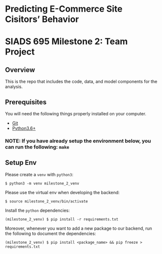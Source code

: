 # Predicting E-Commerce Site Cisitors’ Behavior

# SIADS 695 Milestone 2: Team Project 

## Overview

This is the repo that includes the code, data, and model components for the analysis.

## Prerequisites

You will need the following things properly installed on your computer.

* [Git](https://git-scm.com/downloads)
* [Python3.6+](https://www.python.org/downloads/)

### NOTE: If you have already setup the environment below, you can run the following: `make`

## Setup Env

Please create a `venv` with `python3`:
```
$ python3 -m venv milestone_2_venv
```

Please use the virtual env when developing the backend: 
```
$ source milestone_2_venv/bin/activate
```

Install the `python` dependencies:
```
(milestone_2_venv) $ pip install -r requirements.txt
```

Moreover, whenever you want to add a new package to our backend, run the following to document the dependencies:
```
(milestone_2_venv) $ pip install <package_name> && pip freeze > requirements.txt
```
